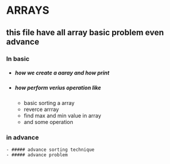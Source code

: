 # ARRAYS
## this file have all array basic problem even advance
### In basic
 - ##### how we create a aaray and how print
 - ##### how perform verius operation like
     - basic sorting a array
     - reverce arrray
     - find max and min value in array
     - and some operation
  ### in advance
    - ##### advance sorting technique
    - ##### advance problem
